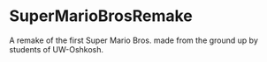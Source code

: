 # SuperMarioBrosRemake
A remake of the first Super Mario Bros. made from the ground up by students of UW-Oshkosh.
